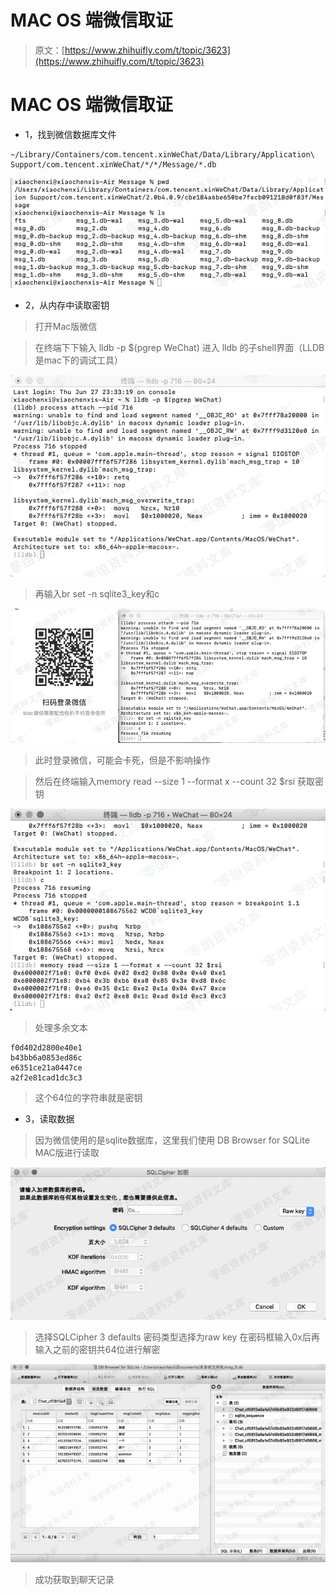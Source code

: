 # MAC OS 端微信取证

> 原文：[https://www.zhihuifly.com/t/topic/3623](https://www.zhihuifly.com/t/topic/3623)

# MAC OS 端微信取证

*   1，找到微信数据库文件

```
~/Library/Containers/com.tencent.xinWeChat/Data/Library/Application\ Support/com.tencent.xinWeChat/*/*/Message/*.db 
```

![image](img/f7c71d51c0647d15a4d56ac5d4326221.png)

*   2，从内存中读取密钥

> 打开Mac版微信

> 在终端下下输入 lldb -p $(pgrep WeChat) 进入 lldb 的子shell界面（LLDB是mac下的调试工具）

![image](img/38b302c0f49b4d641a1e34a886afe7ef.png)

> 再输入br set -n sqlite3_key和c

![image](img/a7a30ce34d76ef3e2771a2aa5bbf6021.png)

> 此时登录微信，可能会卡死，但是不影响操作

> 然后在终端输入memory read --size 1 --format x --count 32 $rsi 获取密钥

![image](img/d0c351df37a8148adb5898c255696283.png)

> 处理多余文本

```
f0d402d2800e40e1
b43bb6a0853ed86c
e6351ce21a0447ce
a2f2e81cad1dc3c3 
```

> 这个64位的字符串就是密钥

*   3，读取数据

> 因为微信使用的是sqlite数据库，这里我们使用 DB Browser for SQLite MAC版进行读取

![image](img/79070598f7b1661bd76b2369cb263448.png)

> 选择SQLCipher 3 defaults 密码类型选择为raw key 在密码框输入0x后再输入之前的密钥共64位进行解密

![image](img/80353a260f115d49a3e9f65b0629a163.png)

> 成功获取到聊天记录